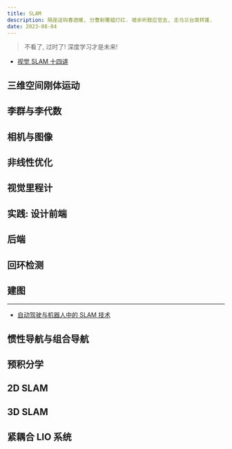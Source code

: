 ```yaml
---
title: SLAM
description: 隔座送钩春酒暖, 分曹射覆蜡灯红. 嗟余听鼓应官去, 走马兰台类转蓬.
date: 2023-08-04
---
```


> 不看了, 过时了! 深度学习才是未来!

- [视觉 SLAM 十四讲](https://book.douban.com/subject/27028215/)

## 三维空间刚体运动

## 李群与李代数

## 相机与图像

## 非线性优化

## 视觉里程计

## 实践: 设计前端

## 后端

## 回环检测

## 建图

------------------

- [自动驾驶与机器人中的 SLAM 技术](https://book.douban.com/subject/36477900/)

## 惯性导航与组合导航

## 预积分学

## 2D SLAM

## 3D SLAM

## 紧耦合 LIO 系统
